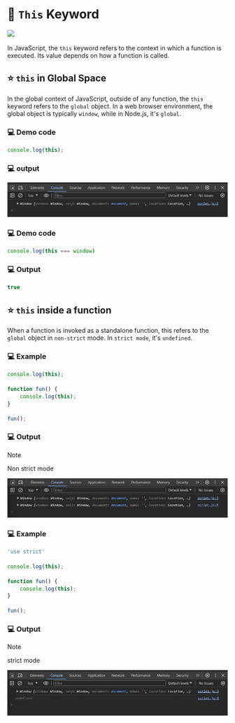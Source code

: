# 📍 `This` Keyword

<img src='https://www.freecodecamp.org/news/content/images/2023/01/brad-_Js9c6w_FDk-unsplash.jpg' >

In JavaScript, the `this` keyword refers to the context in which a function is executed. Its value depends on how a function is called.

## ⭐ `this` in Global Space

In the global context of JavaScript, outside of any function, the `this` keyword refers to the `global` object. In a web browser environment, the global object is typically `window`, while in Node.js, it's `global`.

### 💻 Demo code

```js
console.log(this);
```

### 💻 output

![demo](/assets/demo49.png)


### 💻 Demo code

```js
console.log(this === window)
```

### 💻 Output

```js
true
```

## ⭐ `this` inside a function

When a function is invoked as a standalone function, this refers to the `global` object in `non-strict` mode. In `strict mode`, it's `undefined`.

### 💻 Example

```js
console.log(this);

function fun() {
    console.log(this);
}

fun();
```

### 💻 Output 

> [!NOTE]
> Non strict mode

![demo](/assets/demo50.png)

### 💻 Example

```js
'use strict'

console.log(this);

function fun() {
    console.log(this);
}

fun();
```

### 💻 Output 

> [!NOTE]
> strict mode

![demo](/assets/demo51.png)
